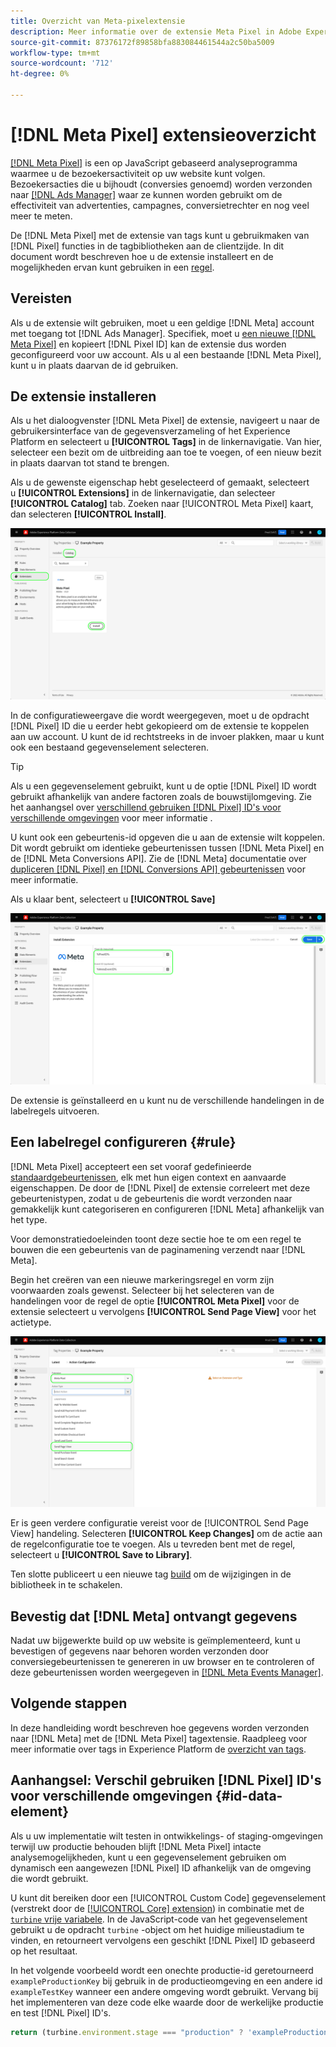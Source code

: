 ```yaml
---
title: Overzicht van Meta-pixelextensie
description: Meer informatie over de extensie Meta Pixel in Adobe Experience Platform.
source-git-commit: 87376172f89858bfa883084461544a2c50ba5009
workflow-type: tm+mt
source-wordcount: '712'
ht-degree: 0%

---
```


# [!DNL Meta Pixel] extensieoverzicht

[[!DNL Meta Pixel]](https://developers.facebook.com/docs/meta-pixel/) is een op JavaScript gebaseerd analyseprogramma waarmee u de bezoekersactiviteit op uw website kunt volgen. Bezoekersacties die u bijhoudt (conversies genoemd) worden verzonden naar [[!DNL Ads Manager]](https://www.facebook.com/business/tools/ads-manager) waar ze kunnen worden gebruikt om de effectiviteit van advertenties, campagnes, conversietrechter en nog veel meer te meten.

De [!DNL Meta Pixel] met de extensie van tags kunt u gebruikmaken van [!DNL Pixel] functies in de tagbibliotheken aan de clientzijde. In dit document wordt beschreven hoe u de extensie installeert en de mogelijkheden ervan kunt gebruiken in een [regel](../../../ui/managing-resources/rules.md).

<!-- (To include when Conversions API extension doc is published)
>[!NOTE]
>
>If you are trying to send server-side events to [!DNL Meta] rather than from the client side, use the [[!DNL Meta Conversions API] extension](../../server/meta/overview.md) instead.
-->

## Vereisten

Als u de extensie wilt gebruiken, moet u een geldige [!DNL Meta] account met toegang tot [!DNL Ads Manager]. Specifiek, moet u [een nieuwe [!DNL Meta Pixel]](https://www.facebook.com/business/help/952192354843755) en kopieert [!DNL Pixel ID] kan de extensie dus worden geconfigureerd voor uw account. Als u al een bestaande [!DNL Meta Pixel], kunt u in plaats daarvan de id gebruiken.

## De extensie installeren

Als u het dialoogvenster [!DNL Meta Pixel] de extensie, navigeert u naar de gebruikersinterface van de gegevensverzameling of het Experience Platform en selecteert u **[!UICONTROL Tags]** in de linkernavigatie. Van hier, selecteer een bezit om de uitbreiding aan toe te voegen, of een nieuw bezit in plaats daarvan tot stand te brengen.

Als u de gewenste eigenschap hebt geselecteerd of gemaakt, selecteert u **[!UICONTROL Extensions]** in de linkernavigatie, dan selecteer **[!UICONTROL Catalog]** tab. Zoeken naar [!UICONTROL Meta Pixel] kaart, dan selecteren **[!UICONTROL Install]**.

![De [!UICONTROL Install] knop die wordt geselecteerd voor de [!UICONTROL Meta Pixel] in de UI voor gegevensverzameling.](../../../images/extensions/client/meta/install.png)

In de configuratieweergave die wordt weergegeven, moet u de opdracht [!DNL Pixel] ID die u eerder hebt gekopieerd om de extensie te koppelen aan uw account. U kunt de id rechtstreeks in de invoer plakken, maar u kunt ook een bestaand gegevenselement selecteren.

>[!TIP]
>
>Als u een gegevenselement gebruikt, kunt u de optie [!DNL Pixel] ID wordt gebruikt afhankelijk van andere factoren zoals de bouwstijlomgeving. Zie het aanhangsel over [verschillend gebruiken [!DNL Pixel] ID&#39;s voor verschillende omgevingen](#id-data-element) voor meer informatie .

U kunt ook een gebeurtenis-id opgeven die u aan de extensie wilt koppelen. Dit wordt gebruikt om identieke gebeurtenissen tussen [!DNL Meta Pixel] en de [!DNL Meta Conversions API]. Zie de [!DNL Meta] documentatie over [dupliceren [!DNL Pixel] en [!DNL Conversions API] gebeurtenissen](https://developers.facebook.com/docs/marketing-api/conversions-api/deduplicate-pixel-and-server-events/) voor meer informatie.

Als u klaar bent, selecteert u **[!UICONTROL Save]**

![De [!DNL Pixel] ID verstrekt als gegevenselement in de mening van de uitbreidingsconfiguratie.](../../../images/extensions/client/meta/configure.png)

De extensie is geïnstalleerd en u kunt nu de verschillende handelingen in de labelregels uitvoeren.

## Een labelregel configureren {#rule}

[!DNL Meta Pixel] accepteert een set vooraf gedefinieerde [standaardgebeurtenissen](https://www.facebook.com/business/help/402791146561655), elk met hun eigen context en aanvaarde eigenschappen. De door de [!DNL Pixel] de extensie correleert met deze gebeurtenistypen, zodat u de gebeurtenis die wordt verzonden naar gemakkelijk kunt categoriseren en configureren [!DNL Meta] afhankelijk van het type.

Voor demonstratiedoeleinden toont deze sectie hoe te om een regel te bouwen die een gebeurtenis van de paginamening verzendt naar [!DNL Meta].

Begin het creëren van een nieuwe markeringsregel en vorm zijn voorwaarden zoals gewenst. Selecteer bij het selecteren van de handelingen voor de regel de optie **[!UICONTROL Meta Pixel]** voor de extensie selecteert u vervolgens **[!UICONTROL Send Page View]** voor het actietype.

![De [!UICONTROL Send Page View] actietype dat voor een regel in de Inzameling UI van Gegevens wordt geselecteerd.](../../../images/extensions/client/meta/select-action.png)

Er is geen verdere configuratie vereist voor de [!UICONTROL Send Page View] handeling. Selecteren **[!UICONTROL Keep Changes]** om de actie aan de regelconfiguratie toe te voegen. Als u tevreden bent met de regel, selecteert u **[!UICONTROL Save to Library]**.

Ten slotte publiceert u een nieuwe tag [build](../../../ui/publishing/builds.md) om de wijzigingen in de bibliotheek in te schakelen.

## Bevestig dat [!DNL Meta] ontvangt gegevens

Nadat uw bijgewerkte build op uw website is geïmplementeerd, kunt u bevestigen of gegevens naar behoren worden verzonden door conversiegebeurtenissen te genereren in uw browser en te controleren of deze gebeurtenissen worden weergegeven in [[!DNL Meta Events Manager]](https://www.facebook.com/business/help/898185560232180).

## Volgende stappen

In deze handleiding wordt beschreven hoe gegevens worden verzonden naar [!DNL Meta] met de [!DNL Meta Pixel] tagextensie. Raadpleeg voor meer informatie over tags in Experience Platform de [overzicht van tags](../../../home.md).

## Aanhangsel: Verschil gebruiken [!DNL Pixel] ID&#39;s voor verschillende omgevingen {#id-data-element}

Als u uw implementatie wilt testen in ontwikkelings- of staging-omgevingen terwijl uw productie behouden blijft [!DNL Meta Pixel] intacte analysemogelijkheden, kunt u een gegevenselement gebruiken om dynamisch een aangewezen [!DNL Pixel] ID afhankelijk van de omgeving die wordt gebruikt.

U kunt dit bereiken door een [!UICONTROL Custom Code] gegevenselement (verstrekt door de [[!UICONTROL Core] extension](../core/overview.md)) in combinatie met de [`turbine` vrije variabele](../../../extension-dev/turbine.md). In de JavaScript-code van het gegevenselement gebruikt u de opdracht `turbine` -object om het huidige milieustadium te vinden, en retourneert vervolgens een geschikt [!DNL Pixel] ID gebaseerd op het resultaat.

In het volgende voorbeeld wordt een onechte productie-id geretourneerd `exampleProductionKey` bij gebruik in de productieomgeving en een andere id `exampleTestKey` wanneer een andere omgeving wordt gebruikt. Vervang bij het implementeren van deze code elke waarde door de werkelijke productie en test [!DNL Pixel] ID&#39;s.

```js
return (turbine.environment.stage === "production" ? 'exampleProductionKey' : 'exampleTestKey');
```

